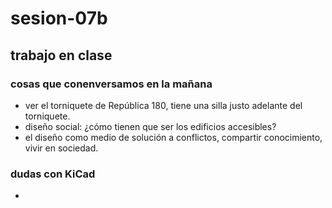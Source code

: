 # sesion-07b

## trabajo en clase

### cosas que conenversamos en la mañana

- ver el torniquete de República 180, tiene una silla justo adelante del torniquete.
- diseño social: ¿cómo tienen que ser los edificios accesibles?
- el diseño como medio de solución a conflictos, compartir conocimiento, vivir en sociedad.

### dudas con KiCad

-
